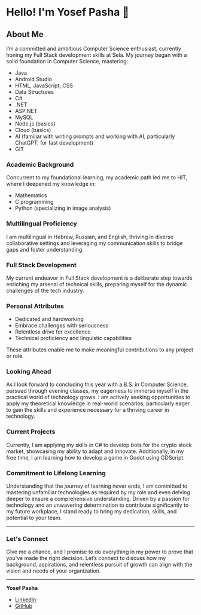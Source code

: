 # Hello! I'm Yosef Pasha 👋

## About Me

I’m a committed and ambitious Computer Science enthusiast, currently honing my Full Stack development skills at Sela. My journey began with a solid foundation in Computer Science, mastering:

- Java
- Android Studio
- HTML, JavaScript, CSS
- Data Structures
- C#
- .NET
- ASP.NET
- MySQL
- Node.js (basics)
- Cloud (basics)
- AI (familiar with writing prompts and working with AI, particularly ChatGPT, for fast development)
- GIT

### Academic Background

Concurrent to my foundational learning, my academic path led me to HIT, where I deepened my knowledge in:

- Mathematics
- C programming
- Python (specializing in image analysis)

### Multilingual Proficiency

I am multilingual in Hebrew, Russian, and English, thriving in diverse collaborative settings and leveraging my communication skills to bridge gaps and foster understanding.

### Full Stack Development

My current endeavor in Full Stack development is a deliberate step towards enriching my arsenal of technical skills, preparing myself for the dynamic challenges of the tech industry.

### Personal Attributes

- Dedicated and hardworking
- Embrace challenges with seriousness
- Relentless drive for excellence
- Technical proficiency and linguistic capabilities

These attributes enable me to make meaningful contributions to any project or role.

### Looking Ahead

As I look forward to concluding this year with a B.S. in Computer Science, pursued through evening classes, my eagerness to immerse myself in the practical world of technology grows. I am actively seeking opportunities to apply my theoretical knowledge in real-world scenarios, particularly eager to gain the skills and experience necessary for a thriving career in technology.

### Current Projects

Currently, I am applying my skills in C# to develop bots for the crypto stock market, showcasing my ability to adapt and innovate. Additionally, in my free time, I am learning how to develop a game in Godot using GDScript.

### Commitment to Lifelong Learning

Understanding that the journey of learning never ends, I am committed to mastering unfamiliar technologies as required by my role and even delving deeper to ensure a comprehensive understanding. Driven by a passion for technology and an unwavering determination to contribute significantly to my future workplace, I stand ready to bring my dedication, skills, and potential to your team.

---

### Let's Connect

Give me a chance, and I promise to do everything in my power to prove that you've made the right decision. Let’s connect to discuss how my background, aspirations, and relentless pursuit of growth can align with the vision and needs of your organization.

---

**Yosef Pasha**
- [LinkedIn](https://www.linkedin.com/in/yosef-pasha-8837622b5/)
- [GitHub](https://github.com/pashayosy)

